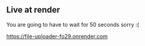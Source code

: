 ## Live at render
You are going to have to wait for 50 seconds sorry :(

https://file-uploader-fo29.onrender.com
